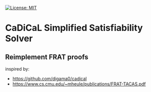 [![License: MIT](https://img.shields.io/badge/License-MIT-yellow.svg)](https://opensource.org/licenses/MIT)

CaDiCaL Simplified Satisfiability Solver
===============================================================================
## Reimplement FRAT proofs
inspired by:
* https://github.com/digama0/cadical
* https://www.cs.cmu.edu/~mheule/publications/FRAT-TACAS.pdf

